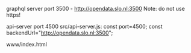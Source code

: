 graphql server port 3500 - http://opendata.slo.nl:3500
Note: do not use https!

api-server port 4500
src/api-server.js:
const port=4500;
const backendUrl="http://opendata.slo.nl:3500";

www/index.html
<base url="/curriculum/api-acpt/v1/">